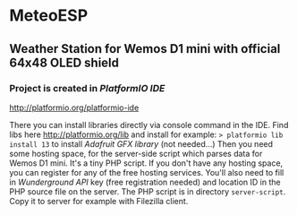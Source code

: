 # MeteoESP
## Weather Station for Wemos D1 mini with official 64x48 OLED shield

### Project is created in _PlatformIO IDE_
http://platformio.org/platformio-ide

There you can install libraries directly via console command in the IDE.
Find libs here http://platformio.org/lib and install for example: `> platformio lib install 13` to install _Adafruit GFX library_ (not needed...) Then you need some hosting space, for the server-side script which parses data for Wemos D1 mini. It's a tiny PHP script. If you don't have any hosting space, you can register for any of the free hosting services. You'll also need to fill in _Wunderground API_ key (free registration needed) and location ID in the PHP source file on the server. The PHP script is in directory `server-script`. Copy it to server for example with Filezilla client.
